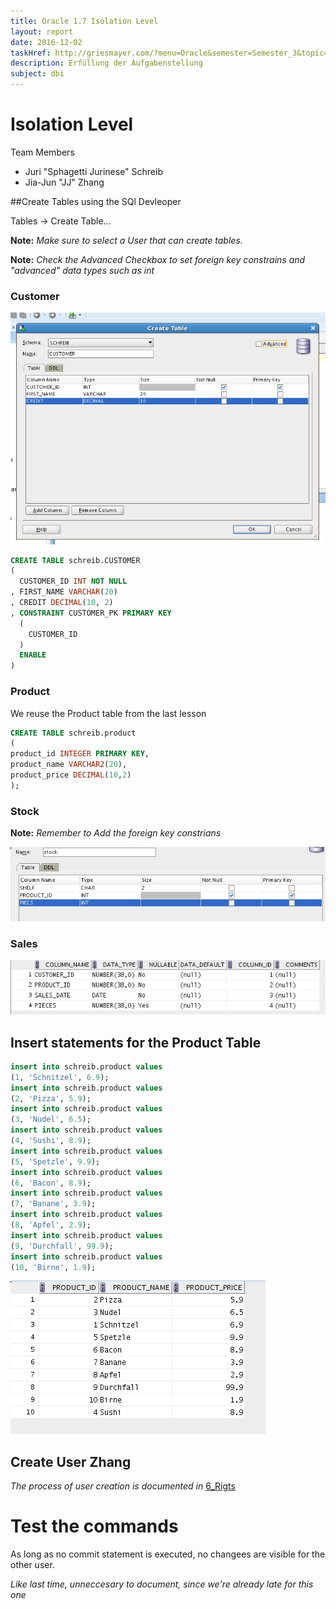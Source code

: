 ```yaml
---
title: Oracle 1.7 Isolation Level
layout: report
date: 2016-12-02
taskHref: http://griesmayer.com/?menu=Oracle&semester=Semester_3&topic=07_IsolationLevel
description: Erfüllung der Aufgabenstellung
subject: dbi
---
```


# Isolation Level

Team Members
- Juri "Sphagetti Jurinese" Schreib
- Jia-Jun "JJ" Zhang

##Create Tables using the SQl Devleoper

Tables -> Create Table...

**Note:** *Make sure to select a User that can create tables.*

**Note:** *Check the Advanced Checkbox to set foreign key constrains and "advanced" data types such as int*

### Customer

![](20161204_728x535.png)

```sql
CREATE TABLE schreib.CUSTOMER
(
  CUSTOMER_ID INT NOT NULL
, FIRST_NAME VARCHAR(20)
, CREDIT DECIMAL(10, 2)
, CONSTRAINT CUSTOMER_PK PRIMARY KEY
  (
    CUSTOMER_ID
  )
  ENABLE
)
```

### Product

We reuse the Product table from the last lesson

```sql
CREATE TABLE schreib.product
(
product_id INTEGER PRIMARY KEY,
product_name VARCHAR2(20),
product_price DECIMAL(10,2)
);
```

### Stock
**Note:** *Remember to Add the foreign key constrians*

![](20161204_679x160.png)

### Sales

![](20161204_614x106.png)




## Insert statements for the Product Table

```sql
insert into schreib.product values
(1, 'Schnitzel', 6.9);
insert into schreib.product values
(2, 'Pizza', 5.9);
insert into schreib.product values
(3, 'Nudel', 6.5);
insert into schreib.product values
(4, 'Sushi', 8.9);
insert into schreib.product values
(5, 'Spetzle', 9.9);
insert into schreib.product values
(6, 'Bacon', 8.9);
insert into schreib.product values
(7, 'Banane', 3.9);
insert into schreib.product values
(8, 'Apfel', 2.9);
insert into schreib.product values
(9, 'Durchfall', 99.9);
insert into schreib.product values
(10, 'Birne', 1.9);
```

![](20161204_408x245.png)

## Create User Zhang

*The process of user creation is documented in* [6_Rigts](6_Rights)

# Test the commands

As long as no commit statement is executed, no changees are visible for the other user.

*Like last time, unneccesary to document, since we're already late for this one*
